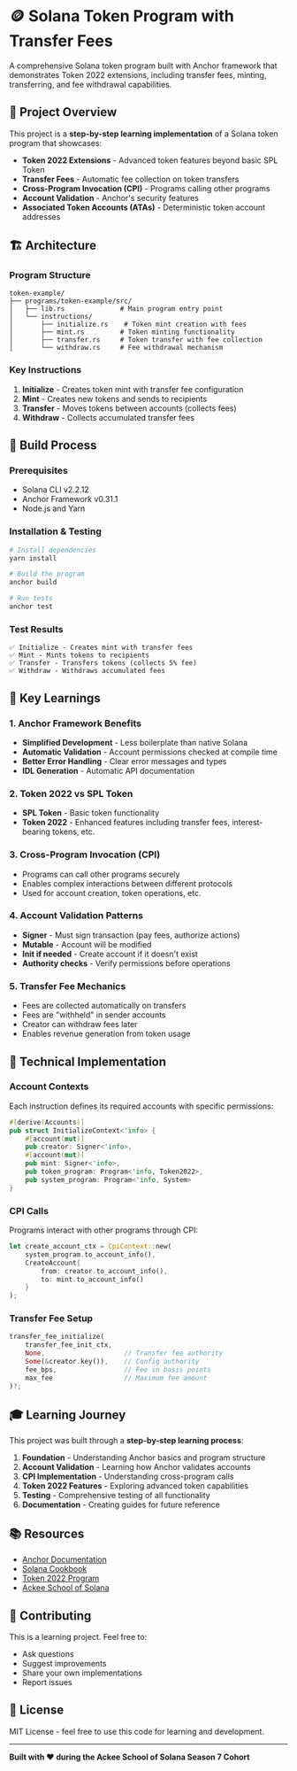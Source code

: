 # 🪙 Solana Token Program with Transfer Fees

A comprehensive Solana token program built with Anchor framework that demonstrates Token 2022 extensions, including transfer fees, minting, transferring, and fee withdrawal capabilities.

## 🎯 Project Overview

This project is a **step-by-step learning implementation** of a Solana token program that showcases:

- **Token 2022 Extensions** - Advanced token features beyond basic SPL Token
- **Transfer Fees** - Automatic fee collection on token transfers
- **Cross-Program Invocation (CPI)** - Programs calling other programs
- **Account Validation** - Anchor's security features
- **Associated Token Accounts (ATAs)** - Deterministic token account addresses

## 🏗️ Architecture

### Program Structure
```
token-example/
├── programs/token-example/src/
│   ├── lib.rs              # Main program entry point
│   └── instructions/
│       ├── initialize.rs    # Token mint creation with fees
│       ├── mint.rs         # Token minting functionality
│       ├── transfer.rs     # Token transfer with fee collection
│       └── withdraw.rs     # Fee withdrawal mechanism
```

### Key Instructions

1. **Initialize** - Creates token mint with transfer fee configuration
2. **Mint** - Creates new tokens and sends to recipients
3. **Transfer** - Moves tokens between accounts (collects fees)
4. **Withdraw** - Collects accumulated transfer fees

## 🚀 Build Process

### Prerequisites
- Solana CLI v2.2.12
- Anchor Framework v0.31.1
- Node.js and Yarn

### Installation & Testing
```bash
# Install dependencies
yarn install

# Build the program
anchor build

# Run tests
anchor test
```

### Test Results
```
✅ Initialize - Creates mint with transfer fees
✅ Mint - Mints tokens to recipients
✅ Transfer - Transfers tokens (collects 5% fee)
✅ Withdraw - Withdraws accumulated fees
```

## 🧠 Key Learnings

### 1. Anchor Framework Benefits
- **Simplified Development** - Less boilerplate than native Solana
- **Automatic Validation** - Account permissions checked at compile time
- **Better Error Handling** - Clear error messages and types
- **IDL Generation** - Automatic API documentation

### 2. Token 2022 vs SPL Token
- **SPL Token** - Basic token functionality
- **Token 2022** - Enhanced features including transfer fees, interest-bearing tokens, etc.

### 3. Cross-Program Invocation (CPI)
- Programs can call other programs securely
- Enables complex interactions between different protocols
- Used for account creation, token operations, etc.

### 4. Account Validation Patterns
- **Signer** - Must sign transaction (pay fees, authorize actions)
- **Mutable** - Account will be modified
- **Init if needed** - Create account if it doesn't exist
- **Authority checks** - Verify permissions before operations

### 5. Transfer Fee Mechanics
- Fees are collected automatically on transfers
- Fees are "withheld" in sender accounts
- Creator can withdraw fees later
- Enables revenue generation from token usage

## 🔧 Technical Implementation

### Account Contexts
Each instruction defines its required accounts with specific permissions:

```rust
#[derive(Accounts)]
pub struct InitializeContext<'info> {
    #[account(mut)]
    pub creator: Signer<'info>,
    #[account(mut)]
    pub mint: Signer<'info>,
    pub token_program: Program<'info, Token2022>,
    pub system_program: Program<'info, System>
}
```

### CPI Calls
Programs interact with other programs through CPI:

```rust
let create_account_ctx = CpiContext::new(
    system_program.to_account_info(),
    CreateAccount{
        from: creator.to_account_info(),
        to: mint.to_account_info()
    }
);
```

### Transfer Fee Setup
```rust
transfer_fee_initialize(
    transfer_fee_init_ctx, 
    None,                    // Transfer fee authority
    Some(&creator.key()),    // Config authority
    fee_bps,                 // Fee in basis points
    max_fee                  // Maximum fee amount
)?;
```

## 🎓 Learning Journey

This project was built through a **step-by-step learning process**:

1. **Foundation** - Understanding Anchor basics and program structure
2. **Account Validation** - Learning how Anchor validates accounts
3. **CPI Implementation** - Understanding cross-program calls
4. **Token 2022 Features** - Exploring advanced token capabilities
5. **Testing** - Comprehensive testing of all functionality
6. **Documentation** - Creating guides for future reference

## 📚 Resources

- [Anchor Documentation](https://www.anchor-lang.com/docs)
- [Solana Cookbook](https://solanacookbook.com/)
- [Token 2022 Program](https://spl.solana.com/token-2022)
- [Ackee School of Solana](https://ackeeblockchain.com/school-of-solana)

## 🤝 Contributing

This is a learning project. Feel free to:
- Ask questions
- Suggest improvements
- Share your own implementations
- Report issues

## 📄 License

MIT License - feel free to use this code for learning and development.

---

**Built with ❤️ during the Ackee School of Solana Season 7 Cohort**
